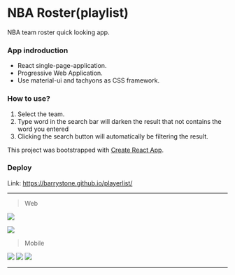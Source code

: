 # NBA Roster(playlist)

NBA team roster quick looking app.

### App indroduction

- React single-page-application.
- Progressive Web Application.
- Use material-ui and tachyons as CSS framework.

### How to use?

1. Select the team.
2. Type word in the search bar will darken the result that not contains the word you entered
3. Clicking the search button will automatically be filtering the result.

This project was bootstrapped with [Create React App](https://github.com/facebook/create-react-app).

### Deploy

Link: https://barrystone.github.io/playerlist/

---

> Web

![](https://i.imgur.com/lqV9i0A.png)

![](https://i.imgur.com/8aWZEwBm.png)

> Mobile

![](https://i.imgur.com/NACRpqim.jpg) ![](https://i.imgur.com/zTY0lGbm.jpg) ![](https://i.imgur.com/AhPtiT6m.jpg)

---
